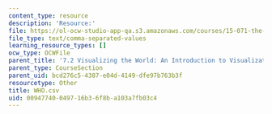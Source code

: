 ```yaml
---
content_type: resource
description: 'Resource:'
file: https://ol-ocw-studio-app-qa.s3.amazonaws.com/courses/15-071-the-analytics-edge-spring-2017/00947740049716b36f8ba103a7fb03c4_WHO.csv
file_type: text/comma-separated-values
learning_resource_types: []
ocw_type: OCWFile
parent_title: '7.2 Visualizing the World: An Introduction to Visualization'
parent_type: CourseSection
parent_uid: bcd276c5-4387-e04d-4149-dfe97b763b3f
resourcetype: Other
title: WHO.csv
uid: 00947740-0497-16b3-6f8b-a103a7fb03c4
---
```

